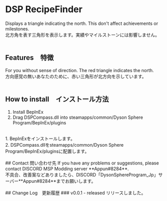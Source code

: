 # DSP RecipeFinder
Displays a triangle indicating the north. This don't affect achievements or milestones.<br>
北方角を表す三角形を表示します。実績やマイルストーンには影響しません。<br>
<br>
## Features　特徴
For you without sense of direction. The red triangle indicates the north.<br>
方向感覚の無いあなたのために、赤い三角形が北方向を示しています。<br>
<br>
## How to install　インストール方法
1. Install BepInEx<br>
2. Drag DSPCompass.dll into steamapps/common/Dyson Sphere Program/BepInEx/plugins<br>
<br>
1. BepInExをインストールします。<br>
2. DSPCompass.dllをsteamapps/common/Dyson Sphere Program/BepInEx/pluginsに配置します。<br>
<br>
## Contact 問い合わせ先
If you have any problems or suggestions, please contact DISCORD MSP Modding server **Appun#8284**.<br>
不具合、改善案などありましたら、DISCORD「DysonSphereProgram_Jp」サーバー**Appun#8284**までお願いします。<br>
<br>
## Change Log　更新履歴
### v0.0.1
- released リリースしました。
